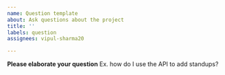```yaml
---
name: Question template
about: Ask questions about the project
title: ''
labels: question
assignees: vipul-sharma20

---
```


**Please elaborate your question**
Ex. how do I use the API to add standups?
